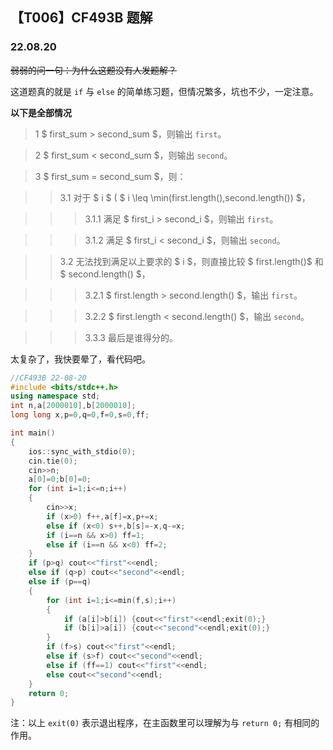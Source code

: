 <head>
    <link rel="stylesheet" href="../main.css"/>
	<link rel="stylesheet" href="./highlight.min.css"/>
	<script src="./highlight.min.js"></script>
	<script>hljs.highlightAll();</script>
    <script src="https://cdn.mathjax.org/mathjax/latest/MathJax.js?config=TeX-AMS-MML_HTMLorMML" type="text/javascript"></script>
    <script type="text/x-mathjax-config">
        MathJax.Hub.Config({
            tex2jax: {
            skipTags: ['script', 'noscript', 'style', 'textarea', 'pre'],
            inlineMath: [['$','$']]
            }
        });
    </script>
</head>

## 【T006】CF493B 题解
### 22.08.20

~~弱弱的问一句：为什么这题没有人发题解？~~

这道题真的就是 ```if``` 与 ```else``` 的简单练习题，但情况繁多，坑也不少，一定注意。

**以下是全部情况**


> 1 $ first\_sum > second\_sum $，则输出 ```first```。

> 2 $ first\_sum < second\_sum $，则输出 ```second```。

> 3 $ first\_sum = second\_sum $，则：

>> 3.1 对于 $ i $ ( $ i \leq \min(first.length(),second.length()) $，

>>> 3.1.1 满足 $ first_i > second_i $，则输出 ```first```。

>>> 3.1.2 满足 $ first_i < second_i $，则输出 ```second```。

>> 3.2 无法找到满足以上要求的 $ i $，则直接比较 $ first.length()$ 和 $ second.length() $，

>>> 3.2.1 $ first.length > second.length() $，输出 ```first```。

>>> 3.2.2 $ first.length < second.length() $，输出 ```second```。

>>> 3.3.3 最后是谁得分的。

太复杂了，我快要晕了，看代码吧。

```cpp
//CF493B 22-08-20
#include <bits/stdc++.h>
using namespace std;
int n,a[2000010],b[2000010];
long long x,p=0,q=0,f=0,s=0,ff;

int main() 
{
    ios::sync_with_stdio(0);
    cin.tie(0);
    cin>>n;
    a[0]=0;b[0]=0;
    for (int i=1;i<=n;i++)
    {
        cin>>x;
        if (x>0) f++,a[f]=x,p+=x;
        else if (x<0) s++,b[s]=-x,q-=x;
        if (i==n && x>0) ff=1;
        else if (i==n && x<0) ff=2;  
    }
    if (p>q) cout<<"first"<<endl;
    else if (q>p) cout<<"second"<<endl;
    else if (p==q)
    {
        for (int i=1;i<=min(f,s);i++)
        {
            if (a[i]>b[i]) {cout<<"first"<<endl;exit(0);}
            if (b[i]>a[i]) {cout<<"second"<<endl;exit(0);}
        }
        if (f>s) cout<<"first"<<endl;
        else if (s>f) cout<<"second"<<endl;
        else if (ff==1) cout<<"first"<<endl;
        else cout<<"second"<<endl;
    }
    return 0;
}
```

注：以上 ```exit(0)``` 表示退出程序，在主函数里可以理解为与 ```return 0;``` 	有相同的作用。
